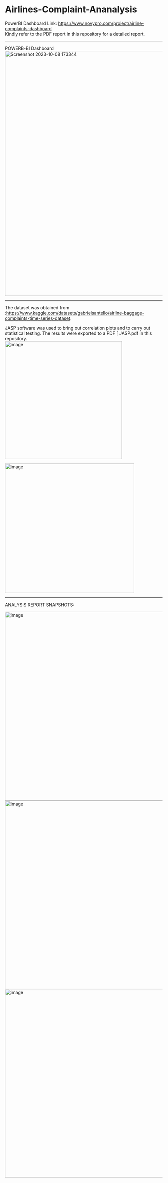 # Airlines-Complaint-Ananalysis 

PowerBI Dashboard Link: https://www.novypro.com/project/airline-complaints-dashboard  
Kindly refer to the PDF report in this repository for a detailed report.   

---------------------------------------------------------------------------------------------------
POWERB-BI Dashboard  
<img width="779" alt="Screenshot 2023-10-08 173344" src="https://github.com/ABISHEK-KS/Airlines-Complaint-Ananalysis/assets/97246536/20ac4665-1169-4ff9-bcdb-971dfc8effdc">


----------------------------------------------------------------------------------------------------  
The dataset was obtained from :https://www.kaggle.com/datasets/gabrielsantello/airline-baggage-complaints-time-series-dataset. 

JASP software was used to bring out correlation plots and to carry out statistical testing. The results were exported to a PDF [ JASP.pdf in this repository.  
<img width="374" alt="image" src="https://github.com/ABISHEK-KS/Airlines-Complaint-Ananalysis/assets/97246536/01688aae-6972-4223-94c6-1ff141534a30">

<img width="413" alt="image" src="https://github.com/ABISHEK-KS/Airlines-Complaint-Ananalysis/assets/97246536/25b0d9fa-57c4-4d22-8eae-6c9f69ca9d46">

------------------------------------------------------------------------------------------------  
ANALYSIS REPORT SNAPSHOTS:  

<img width="601" alt="image" src="https://github.com/ABISHEK-KS/Airlines-Complaint-Ananalysis/assets/97246536/f4f500d8-20b5-4452-92f2-f1a601a92d12">


<img width="600" alt="image" src="https://github.com/ABISHEK-KS/Airlines-Complaint-Ananalysis/assets/97246536/e1f85609-752f-493f-ad48-bc6ac11de2dc">

<img width="600" alt="image" src="https://github.com/ABISHEK-KS/Airlines-Complaint-Ananalysis/assets/97246536/99cfbe8c-6a9e-431b-948a-94d6abccd54a">




